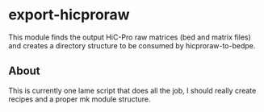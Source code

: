 # export-hicproraw #

This module finds the output HiC-Pro raw matrices (bed and matrix files) and creates a directory structure to be consumed by hicproraw-to-bedpe.


## About ##

This is currently one lame script that does all the job, I should really create recipes and a proper mk module structure.
  
